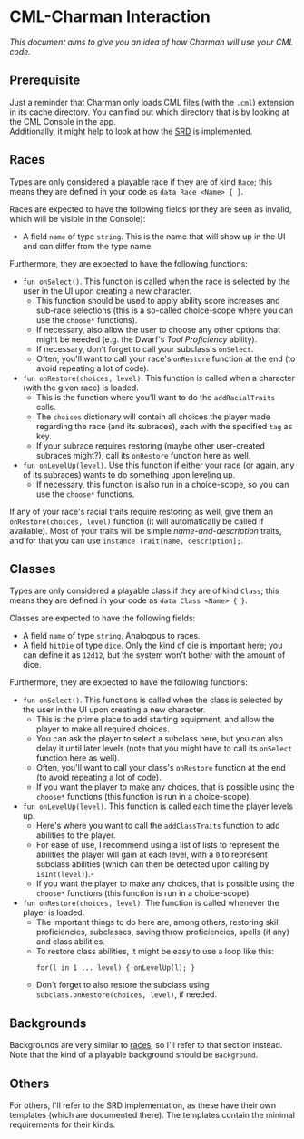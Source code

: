 # CML-Charman Interaction
*This document aims to give you an idea of how Charman will use your CML code.*

## Prerequisite
Just a reminder that Charman only loads CML files (with the `.cml`) extension in its cache directory. You can find out which directory that is by looking at the CML Console in the app.  
Additionally, it might help to look at how the [SRD](https://github.com/jay-tux/SRDCML) is implemented.

## Races
Types are only considered a playable race if they are of kind `Race`; this means they are defined in your code as `data Race <Name> { }`.

Races are expected to have the following fields (or they are seen as invalid, which will be visible in the Console):
 - A field `name` of type `string`. This is the name that will show up in the UI and can differ from the type name.

Furthermore, they are expected to have the following functions:
 - `fun onSelect()`. This function is called when the race is selected by the user in the UI upon creating a new character. 
   - This function should be used to apply ability score increases and sub-race selections (this is a so-called choice-scope where you can use the `choose*` functions). 
   - If necessary, also allow the user to choose any other options that might be needed (e.g. the Dwarf's *Tool Proficiency* ability).
   - If necessary, don't forget to call your subclass's `onSelect`. 
   - Often, you'll want to call your race's `onRestore` function at the end (to avoid repeating a lot of code).
 - `fun onRestore(choices, level)`. This function is called when a character (with the given race) is loaded.
   - This is the function where you'll want to do the `addRacialTraits` calls.
   - The `choices` dictionary will contain all choices the player made regarding the race (and its subraces), each with the specified `tag` as key.
   - If your subrace requires restoring (maybe other user-created subraces might?), call its `onRestore` function here as well.
 - `fun onLevelUp(level)`. Use this function if either your race (or again, any of its subraces) wants to do something upon leveling up.
   - If necessary, this function is also run in a choice-scope, so you can use the `choose*` functions.

If any of your race's racial traits require restoring as well, give them an `onRestore(choices, level)` function (it will automatically be called if available). Most of your traits will be simple *name-and-description* traits, and for that you can use `instance Trait[name, description];`.

## Classes
Types are only considered a playable class if they are of kind `Class`; this means they are defined in your code as `data Class <Name> { }`.

Classes are expected to have the following fields:
 - A field `name` of type `string`. Analogous to races.
 - A field `hitDie` of type `dice`. Only the kind of die is important here; you can define it as `12d12`, but the system won't bother with the amount of dice.

Furthermore, they are expected to have the following functions:
 - `fun onSelect()`. This functions is called when the class is selected by the user in the UI upon creating a new character.
   - This is the prime place to add starting equipment, and allow the player to make all required choices.
   - You can ask the player to select a subclass here, but you can also delay it until later levels (note that you might have to call its `onSelect` function here as well).
   - Often, you'll want to call your class's `onRestore` function at the end (to avoid repeating a lot of code).
   - If you want the player to make any choices, that is possible using the `choose*` functions (this function is run in a choice-scope).
 - `fun onLevelUp(level)`. This function is called each time the player levels up. 
   - Here's where you want to call the `addClassTraits` function to add abilities to the player.
   - For ease of use, I recommend using a list of lists to represent the abilities the player will gain at each level, with a `0` to represent subclass abilities (which can then be detected upon calling by `isInt(level)`).- 
   - If you want the player to make any choices, that is possible using the `choose*` functions (this function is run in a choice-scope).
 - `fun onRestore(choices, level)`. The function is called whenever the player is loaded.
   - The important things to do here are, among others, restoring skill proficiencies, subclasses, saving throw proficiencies, spells (if any) and class abilities.
   - To restore class abilities, it might be easy to use a loop like this:
     ```cml
     for(l in 1 ... level) { onLevelUp(l); }
     ```
   - Don't forget to also restore the subclass using `subclass.onRestore(choices, level)`, if needed.

## Backgrounds
Backgrounds are very similar to [races](./CML_Charman.md), so I'll refer to that section instead. Note that the kind of a playable background should be `Background`.

## Others
For others, I'll refer to the SRD implementation, as these have their own templates (which are documented there). The templates contain the minimal requirements for their kinds.

